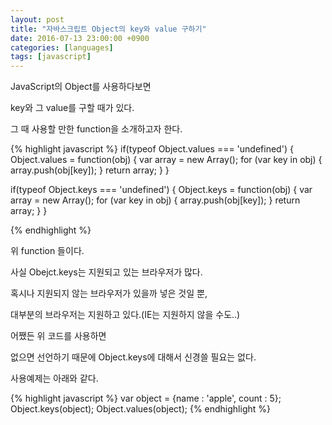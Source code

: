 ```yaml
---
layout: post
title: "자바스크립트 Object의 key와 value 구하기"
date: 2016-07-13 23:00:00 +0900
categories: [languages]
tags: [javascript]
---
```


JavaScript의 Object를 사용하다보면

key와 그 value를 구할 때가 있다.

그 때 사용할 만한 function을 소개하고자 한다.
<!--more-->
{% highlight javascript %}
if(typeof Object.values === 'undefined') {
  Object.values = function(obj) {
    var array = new Array();
    for (var key in obj) {
      array.push(obj[key]);
    }
    return array;
  }
}

if(typeof Object.keys === 'undefined') {
  Object.keys = function(obj) {
    var array = new Array();
    for (var key in obj) {
      array.push(obj[key]);
    }
    return array;
  }
}

{% endhighlight %}


위 function 들이다.

사실 Obejct.keys는 지원되고 있는 브라우저가 많다.

혹시나 지원되지 않는 브라우저가 있을까 넣은 것일 뿐,

대부분의 브라우저는 지원하고 있다.(IE는 지원하지 않을 수도..)

어쨌든 위 코드를 사용하면

없으면 선언하기 때문에 Object.keys에 대해서 신경쓸 필요는 없다.

사용예제는 아래와 같다.

{% highlight javascript %}
var object = {name : 'apple',  count : 5};
Object.keys(object);
Object.values(object);
{% endhighlight %}
